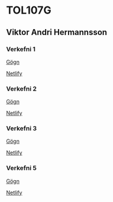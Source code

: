 # TOL107G

## Viktor Andri Hermannsson


### Verkefni 1
[Gögn](/verk1/)

[Netlify](https://nussari.netlify.app/verk1)

### Verkefni 2
[Gögn](/verk2/)

[Netlify](https://nussari.netlify.app/verk2)

### Verkefni 3

[Gögn](/verk3/)

[Netlify]()

### Verkefni 5

[Gögn](/verk5/)

[Netlify]()
